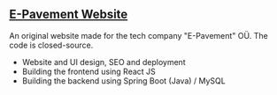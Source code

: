 ## [E-Pavement Website](https://e-pavement.eu/)

An original website made for the tech company "E-Pavement" OÜ. The code is closed-source.
  - Website and UI design, SEO and deployment
  - Building the frontend using React JS
  - Building the backend using Spring Boot (Java) / MySQL
